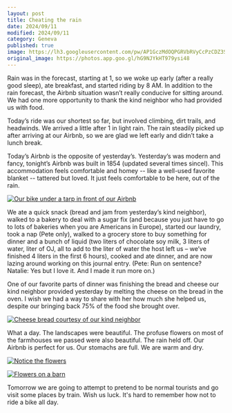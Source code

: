 ```yaml
---
layout: post
title: Cheating the rain
date: 2024/09/11
modified: 2024/09/11
category: Geneva
published: true
image: https://lh3.googleusercontent.com/pw/AP1GczMdOQPGRVbRVyCcPzCDZ3SNY9mCa83-4cASHElUXP0SWz_xBHTEEpYUoSm352iueKK8yWBq0zeFyLPQLj_v7l-haNi_lYw5YmWba_kZHXkmAOPujed4=s0-no
original_image: https://photos.app.goo.gl/hG9NJYkHT979ysi48
---
```


Rain was in the forecast, starting at 1, so we woke up early (after a really good sleep), ate breakfast, and started riding by 8 AM. In addition to the rain forecast, the Airbnb situation wasn’t really conducive for sitting around. We had one more opportunity to thank the kind neighbor who had provided us with food.

Today’s ride was our shortest so far, but involved climbing, dirt trails, and headwinds. We arrived a little after 1 in light rain. The rain steadily picked up after arriving at our Airbnb, so we are glad we left early and didn’t take a lunch break.

Today’s Airbnb is the opposite of yesterday’s. Yesterday’s was modern and fancy, tonight’s Airbnb was built in 1854 (updated several times sincel). This accommodation feels comfortable and homey -- like a well-used favorite blanket -- tattered but loved. It just feels comfortable to be here, out of the rain.

[![Our bike under a tarp in front of our Airbnb](https://lh3.googleusercontent.com/pw/AP1GczMGlGkC7QoB7JhbJRe_eps38IUahcp1LzsIUp_Vy535VEBUPbv4adVFLtG1rYCTe27BTottEApF0c6yp-bbbQnpjFGxZzZLALnHB33t6CNzGQSDmDM4=s0-no)](https://photos.app.goo.gl/NgnV7J3hJGQUXsdR8)


We ate a quick snack (bread and jam from yesterday’s kind neighbor), walked to a bakery to deal with a sugar fix (and because you just have to go to lots of bakeries when you are Americans in Europe), started our laundry, took a nap (Pete only), walked to a grocery store to buy something for dinner and a bunch of liquid (two liters of chocolate soy milk, 3 liters of water, liter of OJ, all to add to the liter of water the host left us – we’ve finished 4 liters in the first 6 hours), cooked and ate dinner, and are now lazing around working on this journal entry. (Pete: Run on sentence? Natalie: Yes but I love it. And I made it run more on.)



One of our favorite parts of dinner was finishing the bread and cheese our kind neighbor provided yesterday by melting the cheese on the bread in the oven. I wish we had a way to share with her how much she helped us, despite our bringing back 75% of the food she brought over.

[![Cheese bread courtesy of our kind neighbor](https://lh3.googleusercontent.com/pw/AP1GczOT0tbsiJY6I4Dl0mENXDOXEYck7IeGyx_oV-D7l8EVx1clnU5u4K2-Si9pZYRhsSK-KnnYhU_09iXePQPQDaWZw-snGm9gVrQ8OfHFH-Hn0rYe9I5n=s0-no)](https://photos.app.goo.gl/9nQHYFTWdmuG4BUL9)

What a day. The landscapes were beautiful. The profuse flowers on most of the farmhouses we passed were also beautiful. The rain held off. Our Airbnb is perfect for us. Our stomachs are full. We are warm and dry. 

[![Notice the flowers](https://lh3.googleusercontent.com/pw/AP1GczNUQ7nnitqizava8c3wRrBJighVhX4C6OUrHqRj9vuv6q2nE9q8TrJeU98o8FngtV4uBoOC1nYUN7Mg1wYkHIZR7A2sAjVQb_1RkNF6XLwVK3zjWqr_=s0-no)](https://photos.app.goo.gl/KCeEu4k8WP2Rk6SD7)

[![Flowers on a barn](https://lh3.googleusercontent.com/pw/AP1GczNnACzD8r21GVj6VdmrI4c8spfrI_ZR5SPA8az_CpvMAT2ukZP-RQhRMCl636VHkDqU4ZRbuqF4RgFJjQOk45kT9DccQcHgDnBPE5dy2VKiCgatzIX4=s0-no)](https://photos.app.goo.gl/JDwZ6PGV6nteKuBw5)

Tomorrow we are going to attempt to pretend to be normal tourists and go visit some places by train. Wish us luck. It's hard to remember how not to ride a bike all day. 


